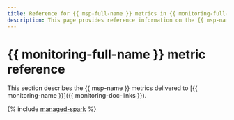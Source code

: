 ```yaml
---
title: Reference for {{ msp-full-name }} metrics in {{ monitoring-full-name }}
description: This page provides reference information on the {{ msp-name }} metrics delivered to {{ monitoring-full-name }}.
---
```


# {{ monitoring-full-name }} metric reference

This section describes the {{ msp-name }} metrics delivered to [{{ monitoring-name }}]({{ monitoring-doc-links }}).

{% include [managed-spark](../_includes/monitoring/metrics-ref/managed-spark.md) %}